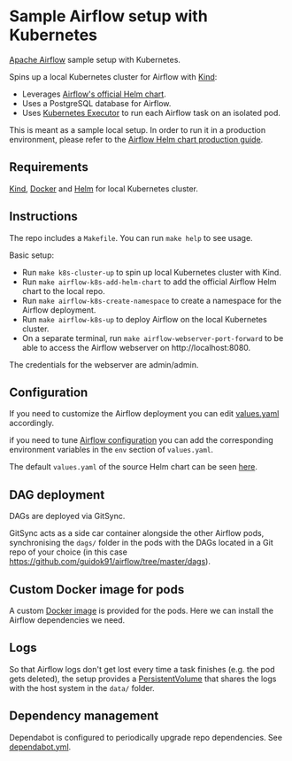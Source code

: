 # Sample Airflow setup with Kubernetes
[Apache Airflow](https://airflow.apache.org/) sample setup with Kubernetes.

Spins up a local Kubernetes cluster for Airflow with [Kind](https://kind.sigs.k8s.io/):
  - Leverages [Airflow's official Helm chart](https://airflow.apache.org/docs/helm-chart/stable/index.html).
  - Uses a PostgreSQL database for Airflow.
  - Uses [Kubernetes Executor](https://airflow.apache.org/docs/apache-airflow/stable/core-concepts/executor/kubernetes.html) to run each Airflow task on an isolated pod.

This is meant as a sample local setup. In order to run it in a production environment, please refer to the [Airflow Helm chart production guide](https://airflow.apache.org/docs/helm-chart/stable/production-guide.html).

## Requirements
[Kind](https://kind.sigs.k8s.io/), [Docker](https://www.docker.com/) and [Helm](https://helm.sh/) for local Kubernetes cluster.

## Instructions
The repo includes a `Makefile`. You can run `make help` to see usage.

Basic setup:
- Run `make k8s-cluster-up` to spin up local Kubernetes cluster with Kind.
- Run `make airflow-k8s-add-helm-chart` to add the official Airflow Helm chart to the local repo.
- Run `make airflow-k8s-create-namespace` to create a namespace for the Airflow deployment.
- Run `make airflow-k8s-up` to deploy Airflow on the local Kubernetes cluster.
- On a separate terminal, run `make airflow-webserver-port-forward` to be able to access the Airflow webserver on http://localhost:8080.

The credentials for the webserver are admin/admin.

## Configuration
If you need to customize the Airflow deployment you can edit [values.yaml](k8s/values.yaml) accordingly.

if you need to tune [Airflow configuration](https://airflow.apache.org/docs/apache-airflow/stable/configurations-ref.html) you can add the corresponding environment variables in the `env` section of `values.yaml`.

The default `values.yaml` of the source Helm chart can be seen [here](https://github.com/apache/airflow/blob/main/chart/values.yaml). 

## DAG deployment
DAGs are deployed via GitSync.

GitSync acts as a side car container alongside the other Airflow pods, synchronising the `dags/` folder in the pods with the DAGs located in a Git repo of your choice (in this case https://github.com/guidok91/airflow/tree/master/dags).

## Custom Docker image for pods
A custom [Docker image](Dockerfile) is provided for the pods. Here we can install the Airflow dependencies we need.

## Logs
So that Airflow logs don't get lost every time a task finishes (e.g. the pod gets deleted), the setup provides a [PersistentVolume](https://kubernetes.io/docs/concepts/storage/persistent-volumes/) that shares the logs with the host system in the `data/` folder.

## Dependency management
Dependabot is configured to periodically upgrade repo dependencies. See [dependabot.yml](.github/dependabot.yml).
